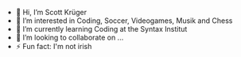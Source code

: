 - 👋 Hi, I’m Scott Krüger
- 👀 I’m interested in Coding, Soccer, Videogames, Musik and Chess
- 🌱 I’m currently learning Coding at the Syntax Institut
- 💞️ I’m looking to collaborate on ...
- ⚡ Fun fact: I'm not irish

<!---
ScottKrueger93/ScottKrueger93 is a ✨ special ✨ repository because its `README.md` (this file) appears on your GitHub profile.
You can click the Preview link to take a look at your changes.
--->
